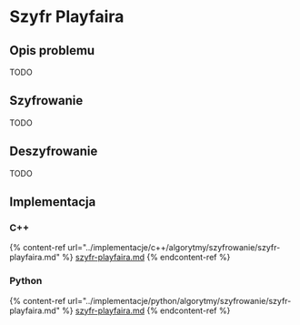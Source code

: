 # Szyfr Playfaira

## Opis problemu

TODO

## Szyfrowanie

TODO

## Deszyfrowanie

TODO

## Implementacja

### C++

{% content-ref url="../implementacje/c++/algorytmy/szyfrowanie/szyfr-playfaira.md" %}
[szyfr-playfaira.md](../implementacje/c++/algorytmy/szyfrowanie/szyfr-playfaira.md)
{% endcontent-ref %}

### Python

{% content-ref url="../implementacje/python/algorytmy/szyfrowanie/szyfr-playfaira.md" %}
[szyfr-playfaira.md](../implementacje/python/algorytmy/szyfrowanie/szyfr-playfaira.md)
{% endcontent-ref %}
